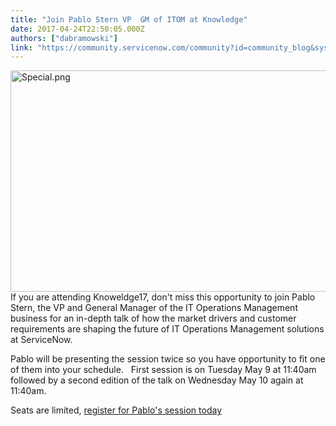 ```yaml
---
title: "Join Pablo Stern VP  GM of ITOM at Knowledge"
date: 2017-04-24T22:50:05.000Z
authors: ["dabramowski"]
link: "https://community.servicenow.com/community?id=community_blog&sys_id=fbddaae9dbd0dbc01dcaf3231f961944"
---
```

<p><img   alt="Special.png" class="image-1 jive-image" src="230750c2db589fc068c1fb651f961908.iix" style="width: 620px; height: 354px; float: left;"/></p><p></p><p></p><p>If you are attending Knoweldge17, don't miss this opportunity to join Pablo Stern, the VP and General Manager of the IT Operations Management business for an in-depth talk of how the market drivers and customer requirements are shaping the future of IT Operations Management solutions at ServiceNow.</p><p></p><p>Pablo will be presenting the session twice so you have opportunity to fit one of them into your schedule.   First session is on Tuesday May 9 at 11:40am followed by a second edition of the talk on Wednesday May 10 again at 11:40am.</p><p></p><p>Seats are limited, <a title="nowledge.servicenowevents.com/connect/search.ww#loadSearch-searchPhrase=%22Pablo+Stern%22&searchType=session&tc=0&sortBy=&p=" href="https://knowledge.servicenowevents.com/connect/search.ww#loadSearch-searchPhrase=%22Pablo+Stern%22&amp;searchType=session&amp;tc=0&amp;sortBy=&amp;p=">register for Pablo's session today</a></p>
